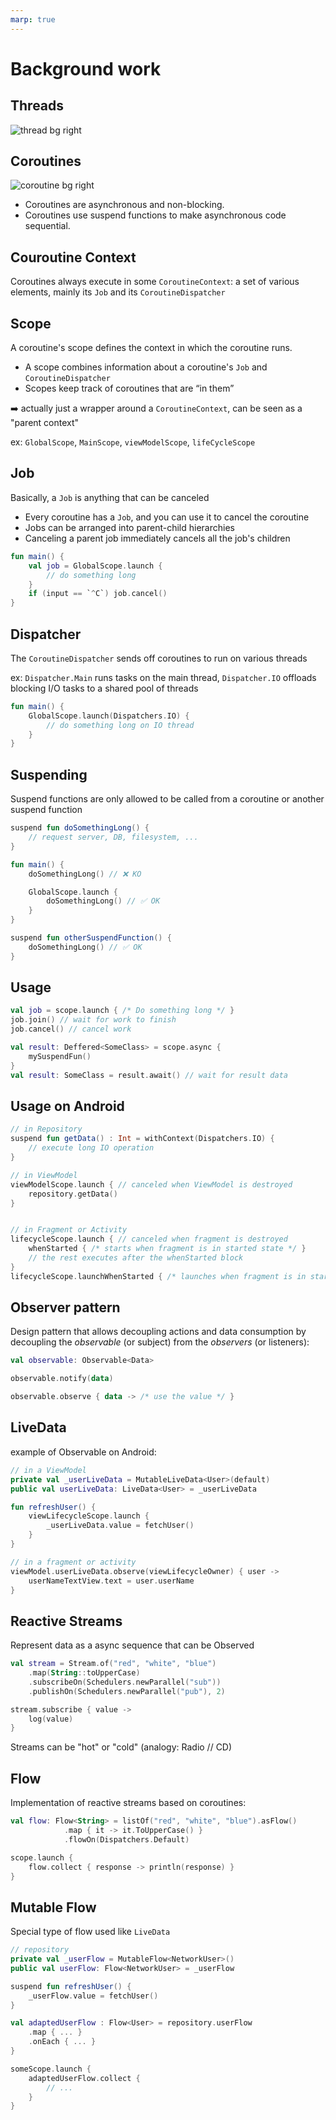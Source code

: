```yaml
---
marp: true
---
```

<!-- headingDivider: 2 -->

# Background work

## Threads

![thread bg right](../assets/thread.png)

## Coroutines

![coroutine bg right](../assets/coroutine.png)

- Coroutines are asynchronous and non-blocking.
- Coroutines use suspend functions to make asynchronous code sequential.

## Couroutine Context

Coroutines always execute in some `CoroutineContext`: a set of various elements, mainly its `Job` and its `CoroutineDispatcher`

## Scope

A coroutine's scope defines the context in which the coroutine runs.

- A scope combines information about a coroutine's `Job` and `CoroutineDispatcher`
- Scopes keep track of coroutines that are “in them”

➡️ actually just a wrapper around a `CoroutineContext`, can be seen as a "parent context"

ex: `GlobalScope`, `MainScope`, `viewModelScope`, `lifeCycleScope`

## Job

Basically, a `Job` is anything that can be canceled

- Every coroutine has a `Job`, and you can use it to cancel the coroutine
- Jobs can be arranged into parent-child hierarchies
- Canceling a parent job immediately cancels all the job's children

```kotlin
fun main() {
    val job = GlobalScope.launch { 
        // do something long
    }
    if (input == `^C`) job.cancel()
}
```

## Dispatcher

The `CoroutineDispatcher` sends off coroutines to run on various threads

ex: `Dispatcher.Main` runs tasks on the main thread, `Dispatcher.IO` offloads blocking I/O tasks to a shared pool of threads

```kotlin
fun main() {
    GlobalScope.launch(Dispatchers.IO) { 
        // do something long on IO thread
    }
}
```

## Suspending

Suspend functions are only allowed to be called from a coroutine or another suspend function

```kotlin
suspend fun doSomethingLong() { 
    // request server, DB, filesystem, ...
}

fun main() {
    doSomethingLong() // ❌ KO 

    GlobalScope.launch { 
        doSomethingLong() // ✅ OK
    }
}

suspend fun otherSuspendFunction() {
    doSomethingLong() // ✅ OK
}
```

## Usage

```kotlin
val job = scope.launch { /* Do something long */ }
job.join() // wait for work to finish
job.cancel() // cancel work

val result: Deffered<SomeClass> = scope.async {
    mySuspendFun()
}
val result: SomeClass = result.await() // wait for result data
```

## Usage on Android

```kotlin
// in Repository
suspend fun getData() : Int = withContext(Dispatchers.IO) {  
    // execute long IO operation
}

// in ViewModel
viewModelScope.launch { // canceled when ViewModel is destroyed
    repository.getData()
}


// in Fragment or Activity
lifecycleScope.launch { // canceled when fragment is destroyed
    whenStarted { /* starts when fragment is in started state */ }
    // the rest executes after the whenStarted block
}
lifecycleScope.launchWhenStarted { /* launches when fragment is in started state */ }
```

## Observer pattern

Design pattern that allows decoupling actions and data consumption by decoupling the *observable* (or subject) from the *observers* (or listeners):

```kotlin
val observable: Observable<Data>

observable.notify(data)

observable.observe { data -> /* use the value */ }
```

## LiveData

example of Observable on Android:

```kotlin
// in a ViewModel
private val _userLiveData = MutableLiveData<User>(default)
public val userLiveData: LiveData<User> = _userLiveData

fun refreshUser() {
    viewLifecycleScope.launch {
        _userLiveData.value = fetchUser()
    }
}

// in a fragment or activity
viewModel.userLiveData.observe(viewLifecycleOwner) { user ->
    userNameTextView.text = user.userName
}
```

## Reactive Streams

Represent data as a async sequence that can be Observed

```kotlin
val stream = Stream.of("red", "white", "blue")
    .map(String::toUpperCase)
    .subscribeOn(Schedulers.newParallel("sub"))
    .publishOn(Schedulers.newParallel("pub"), 2)

stream.subscribe { value ->
    log(value)
}
```

Streams can be "hot" or "cold" (analogy: Radio // CD)

## Flow

Implementation of reactive streams based on coroutines:

```kotlin
val flow: Flow<String> = listOf("red", "white", "blue").asFlow() 
            .map { it -> it.ToUpperCase() }
            .flowOn(Dispatchers.Default)

scope.launch {
    flow.collect { response -> println(response) }
}
```

## Mutable Flow

Special type of flow used like `LiveData`

```kotlin
// repository
private val _userFlow = MutableFlow<NetworkUser>()
public val userFlow: Flow<NetworkUser> = _userFlow

suspend fun refreshUser() {
    _userFlow.value = fetchUser()
}

val adaptedUserFlow : Flow<User> = repository.userFlow
    .map { ... }
    .onEach { ... }
}

someScope.launch {
    adaptedUserFlow.collect {
        // ...
    }
}
```
